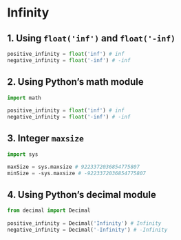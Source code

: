 # Infinity
## 1. Using `float('inf')` and `float('-inf)`
```py
positive_infinity = float('inf') # inf
negative_infinity = float('-inf') # -inf
```

## 2. Using Python’s math module
```py
import math
 
positive_infinity = float('inf') # inf
negative_infinity = float('-inf') # -inf
```

## 3. Integer `maxsize`
```py
import sys

maxSize = sys.maxsize # 9223372036854775807
minSize = -sys.maxsize # -9223372036854775807
```

## 4. Using Python’s decimal module
```py
from decimal import Decimal
 
positive_infinity = Decimal('Infinity') # Infinity
negative_infinity = Decimal('-Infinity') # -Infinity
```